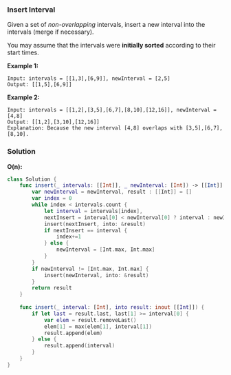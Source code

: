 
### Insert Interval

Given a set of *non-overlapping* intervals, insert a new interval into the intervals (merge if necessary).

You may assume that the intervals were __initially sorted__ according to their start times.

__Example 1:__
```
Input: intervals = [[1,3],[6,9]], newInterval = [2,5]
Output: [[1,5],[6,9]]
```
__Example 2:__
```
Input: intervals = [[1,2],[3,5],[6,7],[8,10],[12,16]], newInterval = [4,8]
Output: [[1,2],[3,10],[12,16]]
Explanation: Because the new interval [4,8] overlaps with [3,5],[6,7],[8,10].
```

### Solution
__O(n):__
```Swift
class Solution {
    func insert(_ intervals: [[Int]], _ newInterval: [Int]) -> [[Int]] {
        var newInterval = newInterval, result : [[Int]] = []
        var index = 0
        while index < intervals.count {
            let interval = intervals[index],
            nextInsert = interval[0] < newInterval[0] ? interval : newInterval
            insert(nextInsert, into: &result)
            if nextInsert == interval {
                index+=1
            } else {
                newInterval = [Int.max, Int.max]
            }
        }
        if newInterval != [Int.max, Int.max] {
            insert(newInterval, into: &result)
        }
        return result
    }
    
    func insert(_ interval: [Int], into result: inout [[Int]]) {
        if let last = result.last, last[1] >= interval[0] {
            var elem = result.removeLast()
            elem[1] = max(elem[1], interval[1])
            result.append(elem)
        } else {
            result.append(interval)
        }
    }
}
```